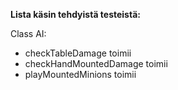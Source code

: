 **Lista käsin tehdyistä testeistä:**


Class AI:

- checkTableDamage toimii
- checkHandMountedDamage toimii
- playMountedMinions toimii